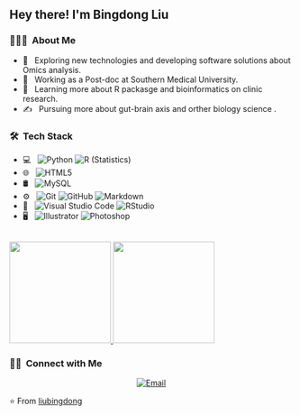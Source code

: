 
<h2> Hey there! I'm Bingdong Liu</h2>

<h3> 👨🏻‍💻 &nbsp;About Me </h3>

- 🤔 &nbsp; Exploring new technologies and developing software solutions about Omics analysis.
- 💼 &nbsp; Working as a Post-doc at Southern Medical University.
- 🌱 &nbsp; Learning more about R packasge and bioinformatics on clinic research.
- ✍️ &nbsp; Pursuing more about  gut-brain axis and orther biology science .

<h3> 🛠 &nbsp;Tech Stack</h3>

- 💻 &nbsp;
  ![Python](https://img.shields.io/badge/-Python-333333?style=flat&logo=python)
  ![R (Statistics)](https://img.shields.io/badge/-R-333333?style=flat&logo=R&logoColor=276DC3)
- 🌐 &nbsp;
  ![HTML5](https://img.shields.io/badge/-HTML5-333333?style=flat&logo=HTML5)
- 🛢 &nbsp;
  ![MySQL](https://img.shields.io/badge/-MySQL-333333?style=flat&logo=mysql)
- ⚙️ &nbsp;
  ![Git](https://img.shields.io/badge/-Git-333333?style=flat&logo=git)
  ![GitHub](https://img.shields.io/badge/-GitHub-333333?style=flat&logo=github)
  ![Markdown](https://img.shields.io/badge/-Markdown-333333?style=flat&logo=markdown)
- 🔧 &nbsp;
  ![Visual Studio Code](https://img.shields.io/badge/-Visual%20Studio%20Code-333333?style=flat&logo=visual-studio-code&logoColor=007ACC)
  ![RStudio](https://img.shields.io/badge/-RStudio-333333?style=flat&logo=rstudio)
- 🖥 &nbsp;
  ![Illustrator](https://img.shields.io/badge/-Illustrator-333333?style=flat&logo=adobe-illustrator)
  ![Photoshop](https://img.shields.io/badge/-Photoshop-333333?style=flat&logo=adobe-photoshop)

<br/>

<a href="https://github.com/liubingdong">
  <img height="180em" src="https://github-readme-stats.vercel.app/api?username=liubingdong&theme=buefy&show_icons=true" />
  <img height="180em" src="https://github-readme-stats.vercel.app/api/top-langs/?username=liubingdong&theme=buefy&layout=compact" />
</a>

<br/>

<h3> 🤝🏻 &nbsp;Connect with Me </h3>

<p align="center">
<a href="mailto:liubingdong@i.smu.edu.cn"><img alt="Email" src="https://img.shields.io/badge/Email-liubingdong@i.smu.edu.cn-blue?style=flat-square&logo=gmail"></a>
</p>

⭐️ From [liubingdong](https://github.com/liubingdong)
